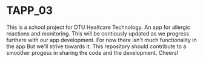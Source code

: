 # TAPP_03
This is a school project for DTU Healtcare Technology. An app for allergic reactions and monitoring. 
This will be contiously updated as we progress furthere with our app development. For now there isn't much functionality in the app
But we'll strive towards it. This repository should contribute to a smoother progess in sharing the code
and the development. Cheers!
